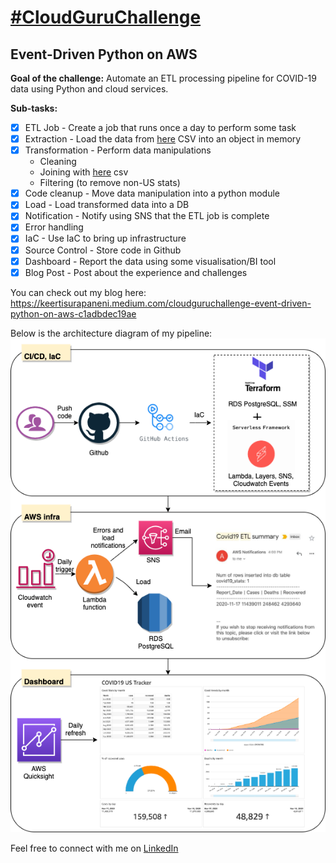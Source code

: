 # [#CloudGuruChallenge](https://acloudguru.com/blog/engineering/cloudguruchallenge-python-aws-etl)

## Event-Driven Python on AWS

**Goal of the challenge:** Automate an ETL processing pipeline for COVID-19 data using Python and cloud services.

**Sub-tasks:**
- [x] ETL Job - Create a job that runs once a day to perform some task
- [x] Extraction - Load the data from [here](https://github.com/nytimes/covid-19-data/blob/master/us.csv?opt_id=oeu1598130766489r0.9183835738508552) CSV into an object in memory
- [x] Transformation - Perform data manipulations
    - Cleaning
    - Joining with [here](https://raw.githubusercontent.com/datasets/covid-19/master/data/time-series-19-covid-combined.csv?opt_id=oeu1598130766489r0.9183835738508552) csv
    - Filtering (to remove non-US stats)
- [x] Code cleanup - Move data manipulation into a python module
- [x] Load - Load transformed data into a DB
- [x] Notification - Notify using SNS that the ETL job is complete
- [x] Error handling
- [x] IaC - Use IaC to bring up infrastructure
- [x] Source Control - Store code in Github
- [x] Dashboard - Report the data using some visualisation/BI tool
- [x] Blog Post - Post about the experience and challenges

You can check out my blog here: https://keertisurapaneni.medium.com/cloudguruchallenge-event-driven-python-on-aws-c1adbdec19ae


Below is the architecture diagram of my pipeline:
![](images/CGC_ETL_Arch.png)


Feel free to connect with me on [LinkedIn](https://www.linkedin.com/in/keerti-s-17629b74/)


